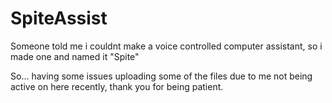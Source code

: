 # SpiteAssist
Someone told me i couldnt make a voice controlled computer assistant, so i made one and named it "Spite"

So... having some issues uploading some of the files due to me not being active on here recently, thank you for being patient.
